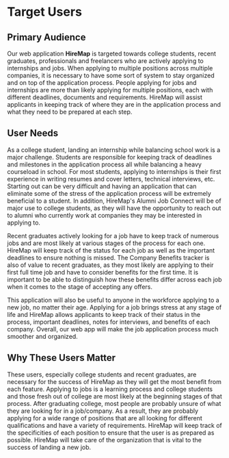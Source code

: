 # Target Users

## Primary Audience

Our web application **HireMap** is targeted towards college students, recent graduates, professionals and freelancers who are actively applying to internships and jobs. When applying to multiple positions across multiple companies, it is necessary to have some sort of system to stay organized and on top of the application process. People applying for jobs and internships are more than likely applying for multiple positions, each with different deadlines, documents and requirements. HireMap will assist applicants in keeping track of where they are in the application process and what they need to be prepared at each step.

## User Needs

As a college student, landing an internship while balancing school work is a major challenge. Students are responsible for keeping track of deadlines and milestones in the application process all while balancing a heavy courseload in school. For most students, applying to internships is their first experience in writing resumes and cover letters, technical interviews, etc. Starting out can be very difficult and having an application that can eliminate some of the stress of the application process will be extremely beneficial to a student. In addition, HireMap's Alumni Job Connect will be of major use to college students, as they will have the opportunity to reach out to alumni who currently work at companies they may be interested in applying to.

Recent graduates actively looking for a job have to keep track of numerous jobs and are most likely at various stages of the process for each one. HireMap will keep track of the status for each job as well as the important deadlines to ensure nothing is missed. The Company Benefits tracker is also of value to recent graduates, as they most likely are applying to their first full time job and have to consider benefits for the first time. It is important to be able to distinguish how these benefits differ across each job when it comes to the stage of accepting any offers. 

This application will also be useful to anyone in the workforce applying to a new job, no matter their age. Applying for a job brings stress at any stage of life and HireMap allows applicants to keep track of their status in the process, important deadlines, notes for interviews, and benefits of each company. Overall, our web app will make the job application process much smoother and organized.

## Why These Users Matter

These users, especially college students and recent graduates, are necessary for the success of HireMap as they will get the most benefit from each feature. Applying to jobs is a learning process and college students and those fresh out of college are most likely at the beginning stages of that process. After graduating college, most people are probably unsure of what they are looking for in a job/company. As a result, they are probably applying for a wide range of positions that are all looking for different qualifications and have a variety of requirements. HireMap will keep track of the specificities of each position to ensure that the user is as prepared as possible. 
HireMap will take care of the organization that is vital to the success of landing a new job. 